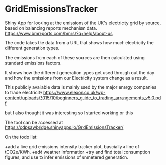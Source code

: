 # GridEmissionsTracker
Shiny App for looking at the emissions of the UK's electricity grid by source, based on balancing reports mechanism data.
https://www.bmreports.com/bmrs/?q=help/about-us

The code takes the data from a URL that shows how much electricity the different generation types.

The emissions from each of these sources are then calculated using standard emissions factors.

It shows how the different generation types get used through out the day and how the emissions from our Electricity system change as a result.


This publicly available data is mainly used by the major energy companies to trade electricity
https://www.elexon.co.uk/wp-content/uploads/2015/10/beginners_guide_to_trading_arrangements_v5.0.pdf


but I also thought it was interesting so I started working on this


The tool can be accessed at
https://cdpsawbridge.shinyapps.io/GridEmissionsTracker/


On the todo list:

+add a live grid emissions intensity tracker plot, bascially a line of tCO2e/KWh.
+add weather information
+try and find total consumption figures, and use to infer emissions of unmetered generation.
